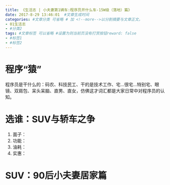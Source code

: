 ```yaml
---
title: 《生活志 | 小夫妻第1辆车:程序员开什么车-15W级（落地）篇》
date: 2017-8-29 13:46:01  #文章生成时间
categories: #文章分类 可省略 # 加 <!--more-->以分割摘要与文章正文。
- 01生活志
- #分类2
tags: #文章标签 可以省略 #设置为则当前页没有打赏按钮reward: false
- #标签1
- #标签2
---
```

# 程序“猿” #
程序员是干什么的：码农、科技民工、干的是技术工作、宅...很宅...特别宅、眼镜、双肩包、呆头呆脑、直男、直女，仿佛这才词汇都是大家日常中对程序员的认知。

# 选谁：SUV与轿车之争 #
1. 面子：
2. 功能：
3. 油耗：
4. 实惠：

<!--more-->


# SUV：90后小夫妻居家篇 #